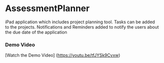 # AssessmentPlanner

iPad application which includes project planning tool. Tasks can be added to the projects.
Notifications and Reminders added to notify the users about the due date of the application

### Demo Video

[Watch the Demo Video] (https://youtu.be/tfJYSk9Cvxw)
